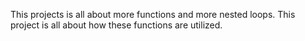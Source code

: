 This projects is all about more functions and more nested loops.
This project is all about how these functions are utilized.
